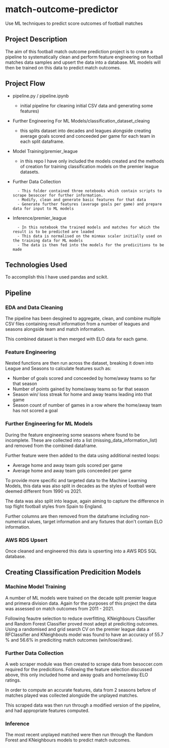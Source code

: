 # match-outcome-predictor
Use ML techniques to predict score outcomes of football matches

## Project Description

The aim of this football match outcome prediction project is to create a pipeline to systematically clean and perform feature engineering on football matches data samples and upsert the data into a database. ML models will then be trained on this data to predict match outcomes.

## Project Flow

* pipeline.py / pipeline.ipynb

    - initial pipeline for cleaning initial CSV data and generating some features)
    
* Further Engineering For ML Models/classification_dataset_cleaing 

    - this splits dataset into decades and leagues alongside creating average goals scored and conceeded per game for each team in each split dataframe.
    
* Model Training/premier_league 

    - in this repo I have only included the models created and the methods of creation for training classification models on the premier league datasets.
    
* Further Data Collection 

        - This folder contained three notebooks which contain scripts to scrape besoccer for further information.
        - Modify, clean and generate basic features for that data
        - Generate further features (average goals per game) and prepare data for input to ML models

* Inference/premier_league

        - In this notebook the trained models and matches for which the result is to be predicted are loaded
        - This data is normalised on the minmax scaler initially used on the training data for ML models
        - The data is then fed into the models for the predicitions to be made
## Technologies Used

To accomplish this I have used pandas and scikit.

## Pipeline

### EDA and Data Cleaning

The pipeline has been desgined to aggregate, clean, and combine multiple CSV files containing result information from a number of leagues and seasons alongside team and match information. 

This combined dataset is then merged with ELO data for each game.

### Feature Engineering

Nested functions are then run across the dataset, breaking it down into League and Seasons to calculate features such as:

* Number of goals scored and conceeded by home/away teams so far that season
* Number of points gained by home/away teams so far that season
* Season win/ loss streak for home and away teams leading into that game
* Season count of number of games in a row where the home/away team has not scored a goal

### Further Engineering for ML Models

During the feature engineering some seasons where found to be incomplete. These are collected into a list (missing_data_information_list) and removed from the combined dataframe.

Further feature were then added to the data using additional nested loops:

* Average home and away team gols scored per game
* Average home and away team gols conceeded per game

To provide more specific and targeted data to the Machine Learning Models, this data was also split in decades as the styles of football were deemed different from 1990 vs 2021.

The data was also split into league, again aiming to capture the difference in top flight football styles from Spain to England.

Further columns are then removed from the dataframe including non-numerical values, target information and any fixtures that don't contain ELO information.

### AWS RDS Upsert

Once cleaned and engineered this data is upserting into a AWS RDS SQL database.

## Creating Classification Predicition Models

### Machine Model Training

A number of ML models were trained on the decade split premier league and primera division data. Again for the purposes of this project the data was assessed on match outcomes from 2011 - 2021.

Following feautre selection to reduce overfitting, KNeighbours Classifier and Random Forest Classifier proved most adept at prediciting outcomes. Using a randomised and grid search CV on the premier league data a RFClassifier and KNeighbouts model was found to have an accuracy of 55.7 % and 56.6%  in prediciting match outcomes (win/lose/draw).


### Further Data Collection

A web scraper module was then created to scrape data from besoccer.com required for the predicitions. Following the feature selection discussed above, this only included home and away goals and home/away ELO ratings.

In order to compute an accurate features, data from 2 seasons before of matches played was collected alongside the unplayed matches.

This scraped data was then run through a modified version of the pipeline, and had appropriate features computed.

### Inference

The most recent unplayed matched were then run through the Random Forest and KNeighbours models to predict match outcomes.




